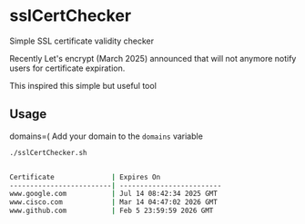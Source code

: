 # sslCertChecker

Simple SSL certificate validity checker

Recently Let's encrypt (March 2025) announced that will not anymore notify users for certificate expiration.

This inspired this simple but useful tool


## Usage

domains=(
Add your domain to the `domains` variable

```bash
./sslCertChecker.sh


Certificate              | Expires On               
-------------------------| -------------------------
www.google.com           | Jul 14 08:42:34 2025 GMT 
www.cisco.com            | Mar 14 04:47:02 2026 GMT 
www.github.com           | Feb 5 23:59:59 2026 GMT  
```
